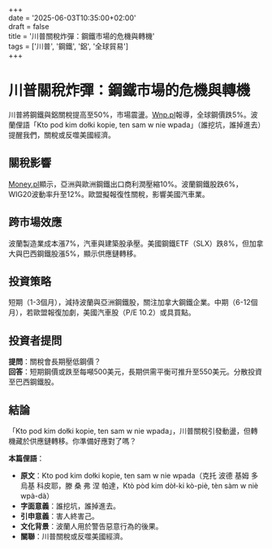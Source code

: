 +++  
date = '2025-06-03T10:35:00+02:00'  
draft = false  
title = '川普關稅炸彈：鋼鐵市場的危機與轉機'  
tags = ['川普', '鋼鐵', '鋁', '全球貿易']  
+++

# 川普關稅炸彈：鋼鐵市場的危機與轉機

川普將鋼鐵與鋁關稅提高至50%，市場震盪。[Wnp.pl](https://www.wnp.pl/rynki/trump-podwaja-cla-na-stal-i-aluminium-rynek-reaguje-blyskawicznie,951097.html)報導，全球鋼價跌5%。波蘭俚語「Kto pod kim dołki kopie, ten sam w nie wpada」（誰挖坑，誰掉進去）提醒我們，關稅或反噬美國經濟。

## 關稅影響
[Money.pl](https://www.money.pl/gospodarka/cla-na-stal-i-aluminium-uderzaja-w-azje-i-europe-usa-podnosza-stawki-do-50-proc-7163441123388128a.html)顯示，亞洲與歐洲鋼鐵出口商利潤壓縮10%。波蘭鋼鐵股跌6%，WIG20波動率升至12%。歐盟擬報復性關稅，影響美國汽車業。

## 跨市場效應
波蘭製造業成本漲7%，汽車與建築股承壓。美國鋼鐵ETF（SLX）跌8%，但加拿大與巴西鋼鐵股漲5%，顯示供應鏈轉移。

## 投資策略
短期（1-3個月），減持波蘭與亞洲鋼鐵股，關注加拿大鋼鐵企業。中期（6-12個月），若歐盟報復加劇，美國汽車股（P/E 10.2）或具買點。

## 投資者提問
**提問**：關稅會長期壓低鋼價？  
**回答**：短期鋼價或跌至每噸500美元，長期供需平衡可推升至550美元。分散投資至巴西鋼鐵股。

## 結論
「Kto pod kim dołki kopie, ten sam w nie wpada」，川普關稅引發動盪，但轉機藏於供應鏈轉移。你準備好應對了嗎？

**本篇俚語**：  
- **原文**：Kto pod kim dołki kopie, ten sam w nie wpada（克托 波德 基姆 多烏基 科皮耶，滕 桑 弗 涅 帕達，Ktò pòd kim dòł-ki kò-piè, tèn sàm w niè wpà-dà）  
- **字面意義**：誰挖坑，誰掉進去。  
- **引申意義**：害人終害己。  
- **文化背景**：波蘭人用於警告惡意行為的後果。  
- **關聯**：川普關稅或反噬美國經濟。

